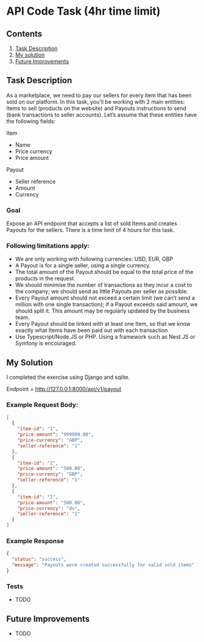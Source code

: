 # API Code Task (4hr time limit)

## Contents

1. [Task Description](#task-description)
2. [My solution](#my-solution)
3. [Future Improvements](#future-improvements)

## Task Description

As a marketplace, we need to pay our sellers for every item that has been sold on our platform. In this task, you’ll be
working with 2 main entities: Items to sell (products on the website) and Payouts instructions to send (bank
transactions to seller accounts). Let’s assume that these entities have the following fields:

Item

- Name
- Price currency
- Price amount

Payout

- Seller reference
- Amount
- Currency

### Goal

Expose an API endpoint that accepts a list of sold Items and creates Payouts for the sellers. There is a time limit of 4
hours for this task.

### Following limitations apply:

- We are only working with following currencies: USD, EUR, GBP
- A Payout is for a single seller, using a single currency.
- The total amount of the Payout should be equal to the total price of the products in the request.
- We should minimise the number of transactions as they incur a cost to the company; we should send as little Payouts
  per seller as possible.
- Every Payout amount should not exceed a certain limit (we can’t send a million with one single transaction); if a
  Payout exceeds said amount, we should split it. This amount may be regularly updated by the business team.
- Every Payout should be linked with at least one Item, so that we know exactly what Items have been paid out with each
  transaction
- Use Typescript/Node.JS or PHP. Using a framework such as Nest.JS or Symfony is encouraged.

## My Solution

I completed the exercise using Django and sqlite.

Endpoint = http://127.0.0.1:8000/api/v1/payout

### Example Request Body:

```json
[
  {
    "item-id": "1",
    "price-amount": "999999.00",
    "price-currency": "GBP",
    "seller-reference": "1"
  },
  {
    "item-id": "2",
    "price-amount": "500.00",
    "price-currency": "GBP",
    "seller-reference": "1"
  },
  {
    "item-id": "2",
    "price-amount": "500.00",
    "price-currency": "ds",
    "seller-reference": "1"
  }
]
```

### Example Response

```json
{
  "status": "success",
  "message": "Payouts were created successfully for valid sold items"
}
```

### Tests

- TODO

## Future Improvements

- TODO
